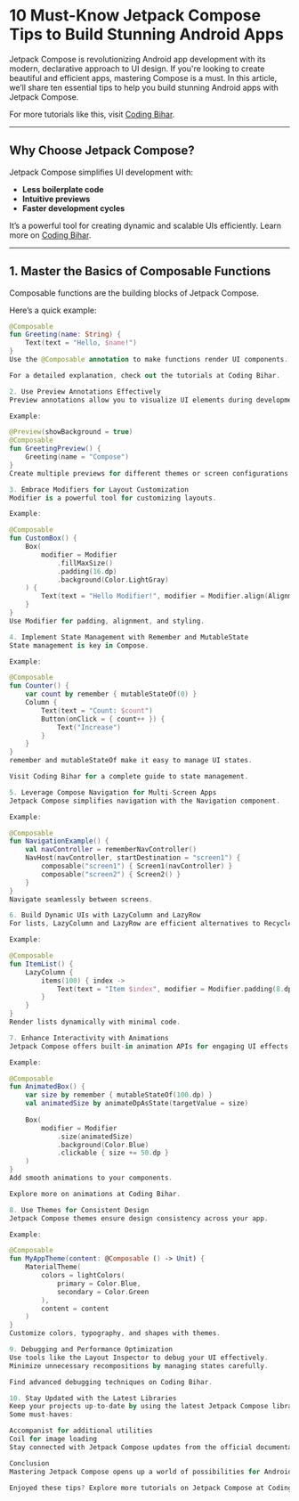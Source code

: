 # 10 Must-Know Jetpack Compose Tips to Build Stunning Android Apps

Jetpack Compose is revolutionizing Android app development with its modern, declarative approach to UI design. If you're looking to create beautiful and efficient apps, mastering Compose is a must. In this article, we’ll share ten essential tips to help you build stunning Android apps with Jetpack Compose.

For more tutorials like this, visit [Coding Bihar](https://www.codingbihar.com).

---

## Why Choose Jetpack Compose?

Jetpack Compose simplifies UI development with:  
- **Less boilerplate code**  
- **Intuitive previews**  
- **Faster development cycles**

It’s a powerful tool for creating dynamic and scalable UIs efficiently. Learn more on [Coding Bihar](https://www.codingbihar.com).

---

## 1. Master the Basics of Composable Functions

Composable functions are the building blocks of Jetpack Compose.  

Here’s a quick example:  

```kotlin
@Composable
fun Greeting(name: String) {
    Text(text = "Hello, $name!")
}
Use the @Composable annotation to make functions render UI components.

For a detailed explanation, check out the tutorials at Coding Bihar.

2. Use Preview Annotations Effectively
Preview annotations allow you to visualize UI elements during development.

Example:

@Preview(showBackground = true)
@Composable
fun GreetingPreview() {
    Greeting(name = "Compose")
}
Create multiple previews for different themes or screen configurations.

3. Embrace Modifiers for Layout Customization
Modifier is a powerful tool for customizing layouts.

Example:

@Composable
fun CustomBox() {
    Box(
        modifier = Modifier
            .fillMaxSize()
            .padding(16.dp)
            .background(Color.LightGray)
    ) {
        Text(text = "Hello Modifier!", modifier = Modifier.align(Alignment.Center))
    }
}
Use Modifier for padding, alignment, and styling.

4. Implement State Management with Remember and MutableState
State management is key in Compose.

Example:

@Composable
fun Counter() {
    var count by remember { mutableStateOf(0) }
    Column {
        Text(text = "Count: $count")
        Button(onClick = { count++ }) {
            Text("Increase")
        }
    }
}
remember and mutableStateOf make it easy to manage UI states.

Visit Coding Bihar for a complete guide to state management.

5. Leverage Compose Navigation for Multi-Screen Apps
Jetpack Compose simplifies navigation with the Navigation component.

Example:

@Composable
fun NavigationExample() {
    val navController = rememberNavController()
    NavHost(navController, startDestination = "screen1") {
        composable("screen1") { Screen1(navController) }
        composable("screen2") { Screen2() }
    }
}
Navigate seamlessly between screens.

6. Build Dynamic UIs with LazyColumn and LazyRow
For lists, LazyColumn and LazyRow are efficient alternatives to RecyclerView.

Example:

@Composable
fun ItemList() {
    LazyColumn {
        items(100) { index ->
            Text(text = "Item $index", modifier = Modifier.padding(8.dp))
        }
    }
}
Render lists dynamically with minimal code.

7. Enhance Interactivity with Animations
Jetpack Compose offers built-in animation APIs for engaging UI effects.

Example:

@Composable
fun AnimatedBox() {
    var size by remember { mutableStateOf(100.dp) }
    val animatedSize by animateDpAsState(targetValue = size)
    
    Box(
        modifier = Modifier
            .size(animatedSize)
            .background(Color.Blue)
            .clickable { size += 50.dp }
    )
}
Add smooth animations to your components.

Explore more on animations at Coding Bihar.

8. Use Themes for Consistent Design
Jetpack Compose themes ensure design consistency across your app.

Example:

@Composable
fun MyAppTheme(content: @Composable () -> Unit) {
    MaterialTheme(
        colors = lightColors(
            primary = Color.Blue,
            secondary = Color.Green
        ),
        content = content
    )
}
Customize colors, typography, and shapes with themes.

9. Debugging and Performance Optimization
Use tools like the Layout Inspector to debug your UI effectively.
Minimize unnecessary recompositions by managing states carefully.

Find advanced debugging techniques on Coding Bihar.

10. Stay Updated with the Latest Libraries
Keep your projects up-to-date by using the latest Jetpack Compose libraries and resources.
Some must-haves:

Accompanist for additional utilities
Coil for image loading
Stay connected with Jetpack Compose updates from the official documentation or explore resources at Coding Bihar.

Conclusion
Mastering Jetpack Compose opens up a world of possibilities for Android developers. By following these tips, you’ll be better equipped to build efficient, visually appealing, and user-friendly apps.

Enjoyed these tips? Explore more tutorials on Jetpack Compose at Coding Bihar. Don’t forget to share your favorite tip in the comments below!
